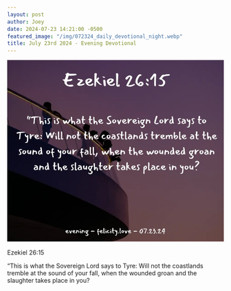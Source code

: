```yaml
---
layout: post
author: Joey
date: 2024-07-23 14:21:00 -0500
featured_image: "/img/072324_daily_devotional_night.webp"
title: July 23rd 2024 - Evening Devotional
---
```


[![July 23rd 2024 - Evening Devotional](/img/072324_daily_devotional_night.webp)](/img/072324_daily_devotional_night.webp)

<!-- verse -->

Ezekiel 26:15

“This is what the Sovereign Lord says to Tyre: Will not the coastlands tremble at the sound of your fall, when the wounded groan and the slaughter takes place in you?



<!-- ad / promo -->
<!-- <hr> 

Please consider purchasing a mug to support the page by clicking the image below, thank you!

[![June 19th 2024 - Evening Devotional - Mug](/img/mugs/061124_morning_mug.webp)](https://www.joeybrinkman.com/shop) -->